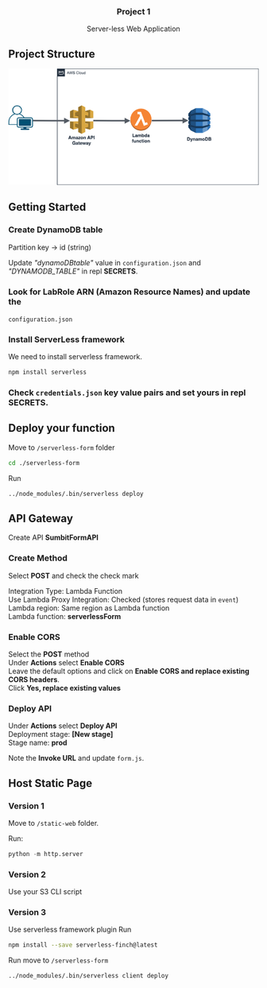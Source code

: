 <br />
<div align="center">
  <h3 align="center">Project 1</h3>
  <p align="center">
    Server-less Web Application
    <br />
  </p>
</div>

<!-- ABOUT THE PROJECT -->

## Project Structure

<img src="images/aws_cloud_structure_p1.png" alt="project-1-aws" >

<!-- GETTING STARTED -->

## Getting Started

### Create DynamoDB table

Partition key -> id (string)

Update _"dynamoDBtable"_ value in `configuration.json` and _"DYNAMODB_TABLE"_ in repl **SECRETS**.

### Look for LabRole ARN (Amazon Resource Names) and update the

`configuration.json`

### Install ServerLess framework

We need to install serverless framework.

```sh
npm install serverless
```

### Check `credentials.json` key value pairs and set yours in repl **SECRETS**.

## Deploy your function

Move to `/serverless-form` folder

```sh
cd ./serverless-form
```

Run

```sh
../node_modules/.bin/serverless deploy
```

## API Gateway

Create API **SumbitFormAPI**

### Create Method

Select **POST** and check the check mark

Integration Type: Lambda Function  
Use Lambda Proxy Integration: Checked (stores request data in `event`)  
Lambda region: Same region as Lambda function  
Lambda function: **serverlessForm**

### Enable CORS

Select the **POST** method  
Under **Actions** select **Enable CORS**  
Leave the default options and click on **Enable CORS and replace existing CORS headers**.  
Click **Yes, replace existing values**

### Deploy API

Under **Actions** select **Deploy API**  
Deployment stage: **[New stage]**  
Stage name: **prod**

Note the **Invoke URL** and update `form.js`.

## Host Static Page

### Version 1

Move to `/static-web` folder.

Run:

```python
python -m http.server
```

### Version 2

Use your S3 CLI script

### Version 3

Use serverless framework plugin
Run

```sh
npm install --save serverless-finch@latest
```

Run
move to `/serverless-form`

```sh
../node_modules/.bin/serverless client deploy
```
